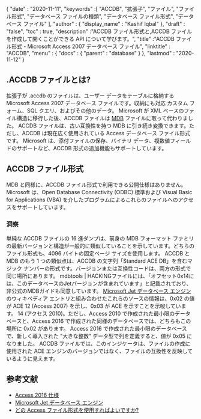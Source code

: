 {
  "date" : "2020-11-11",
  "keywords" :[ "ACCDB", "拡張子", "ファイル", "ファイル形式", "データベース ファイルの種類", "データベース ファイル形式", "データベース ファイル" ],
  "author" : {
    "display_name" : "Kashif Iqbal"
},
  "draft" : "false",
  "toc" : true,
  "description" :"ACCDB ファイル形式と,ACCDB ファイルを作成して開くことができる API について学びます。",
  "title" :"ACCDB ファイル形式 - Microsoft Access 2007 データベース ファイル",
  "linktitle" : "ACCDB",
  "menu" : {
    "docs" : {
      "parent" : "database"
}
},
  "lastmod" : "2020-11-12"
}

## .ACCDB ファイルとは?

拡張子が .accdb のファイルは、ユーザー データをテーブルに格納する Microsoft Access 2007 データベース ファイルです。収納にも対応
カスタム フォーム、SQL クエリ、およびその他のデータ。 Microsoft が XML ベースのファイル構造に移行した後、ACCDB ファイルは [MDB](/database/mdb/) ファイルに取って代わりました。 ACCDB ファイルは、古い互換性を持つ MDB に引き続き変換できます。ただし、ACCDB は現在広く使用されている Access データベース ファイル形式です。 Microsoft は、添付ファイルの保存、バイナリ データ、複数値フィールドのサポートなど、ACCDB 形式の追加機能もサポートしています。

## ACCDB ファイル形式

MDB と同様に、ACCDB ファイル形式で利用できる公開仕様はありません。 Microsoft は、Open Database Connectivity (ODBC) 標準および Visual Basic for Applications (VBA) を介したプログラムによるこれらのファイルへのアクセスをサポートしています。

### 洞察

単純な ACCDB ファイルの 16 進ダンプは、前身の MDB フォーマット ファミリの最新バージョンと構造が一般的に類似していることを示しています。どちらのファイル形式も、4096 バイトの固定ページ サイズを使用します。 ACCDB と MDB のもう 1 つの類似点は、ACCDB の文字列「Standard ACE DB」を含むマジック ナンバーの形式です。バージョンまたは互換性コードは、両方の形式で同じ場所にあります。 mdbtools | HACKINGファイルには、「オフセット0x14には、このデータベースのJetバージョンが含まれています」と記載されており、非公式のMDBガイドも同意しています。 [Microsoft Jet データベース エンジン](https://en.wikipedia.org/wiki/Microsoft_Jet_Database_Engine) のウィキペディア エントリと組み合わせたこれらのソースの情報は、0x02 の値が ACE 12 (Access 2007) を示し、0x03 が ACE を示すことを示唆しています。 14 (アクセス 2010)。ただし、Access 2010 で作成された最小限のデータベースと、Access 2016 で作成された同様のデータベースでは、どちらもこの場所に 0x02 があります。 Access 2016 で作成された最小限のデータベースで、新しく導入された "大きな整数" データ型で列を定義すると、値が 0x05 になりました。 ACCDB ファイルでは、このインジケータは、ファイルの作成に使用された ACE エンジンのバージョンではなく、ファイルの互換性を反映しているように見えます。

## 参考文献

* [Access 2016 仕様](https://support.microsoft.com/en-us/office/access-specifications-0cf3c66f-9cf2-4e32-9568-98c1025bb47c?ui=en-us&rs=en-us&ad=us)
* [Microsoft Jet データベース エンジン](https://en.wikipedia.org/wiki/Microsoft_Jet_Database_Engine)
* [どの Access ファイル形式を使用すればよいですか?](https://support.microsoft.com/en-us/office/which-access-file-format-should-i-use-012d9ab3-d14c-479e-b617-be66f9070b41?ui=en-us&rs=en-us&ad=us)
